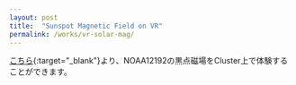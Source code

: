 ```yaml
---
layout: post
title:  "Sunspot Magnetic Field on VR"
permalink: /works/vr-solar-mag/
---
```

[こちら](cluster){:target="_blank"}より、NOAA12192の黒点磁場をCluster上で体験することができます。

[cluster]: https://cluster.mu/w/69860b8a-f090-4400-9e12-de0e5e101706



